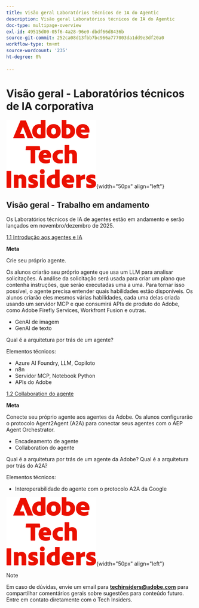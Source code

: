 ```yaml
---
title: Visão geral Laboratórios técnicos de IA do Agentic
description: Visão geral Laboratórios técnicos de IA do Agentic
doc-type: multipage-overview
exl-id: 49515d00-05f6-4a28-96e0-dbdf66d8436b
source-git-commit: 252ca08d13fbb7bc966a777003da1dd9e3df20a0
workflow-type: tm+mt
source-wordcount: '235'
ht-degree: 0%

---
```


# Visão geral - Laboratórios técnicos de IA corporativa

![Informantes técnicos](./assets/images/techinsiders.png){width="50px" align="left"}

## Visão geral - Trabalho em andamento

Os Laboratórios técnicos de IA de agentes estão em andamento e serão lançados em novembro/dezembro de 2025.

[1.1 Introdução aos agentes e IA](./modules/agentic-ai/module1.1/agenticai.md)

**Meta**

Crie seu próprio agente.

Os alunos criarão seu próprio agente que usa um LLM para analisar solicitações. A análise da solicitação será usada para criar um plano que contenha instruções, que serão executadas uma a uma. Para tornar isso possível, o agente precisa entender quais habilidades estão disponíveis. Os alunos criarão eles mesmos várias habilidades, cada uma delas criada usando um servidor MCP e que consumirá APIs de produto do Adobe, como Adobe Firefly Services, Workfront Fusion e outras.

- GenAI de imagem
- GenAI de texto

Qual é a arquitetura por trás de um agente?

Elementos técnicos:

- Azure AI Foundry, LLM, Copiloto
- n8n
- Servidor MCP, Notebook Python
- APIs do Adobe

[1.2 Collaboration do agente](./modules/agentic-ai/module1.2/agentcollaboration.md)

**Meta**

Conecte seu próprio agente aos agentes da Adobe. Os alunos configurarão o protocolo Agent2Agent (A2A) para conectar seus agentes com o AEP Agent Orchestrator.

- Encadeamento de agente
- Collaboration do agente

Qual é a arquitetura por trás de um agente da Adobe?
Qual é a arquitetura por trás do A2A?

Elementos técnicos:

- Interoperabilidade do agente com o protocolo A2A da Google

![Informantes técnicos](./assets/images/techinsiders.png){width="50px" align="left"}

>[!NOTE]
>
>Em caso de dúvidas, envie um email para **techinsiders@adobe.com** para compartilhar comentários gerais sobre sugestões para conteúdo futuro. Entre em contato diretamente com o Tech Insiders.
